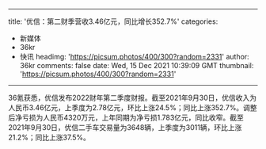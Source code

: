 
---
title: '优信：第二财季营收3.46亿元，同比增长352.7%'
categories: 
 - 新媒体
 - 36kr
 - 快讯
headimg: 'https://picsum.photos/400/300?random=2331'
author: 36kr
comments: false
date: Wed, 15 Dec 2021 10:39:09 GMT
thumbnail: 'https://picsum.photos/400/300?random=2331'
---

<div>   
36氪获悉，优信发布2022财年第二季度财报。截至2021年9月30日，优信收入为人民币3.46亿元，上季度为2.78亿元，环比上涨24.5%；同比上涨352.7%。调整后净亏损为人民币4320万元，上年同期为净亏损1.783亿元，同比收窄。截至2021年9月30日，优信二手车交易量为3648辆，上季度为3011辆，环比上涨21.2%；同比上涨37.5%。  
</div>
            